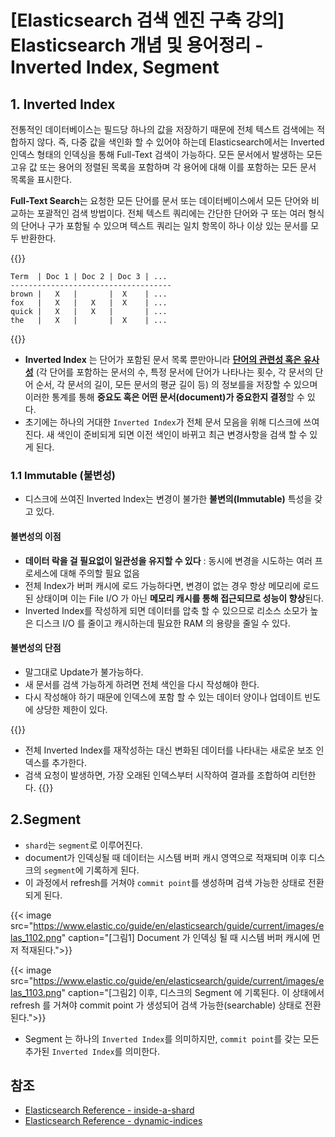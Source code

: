 # [Elasticsearch 검색 엔진 구축 강의] Elasticsearch 개념 및 용어정리 - Inverted Index, Segment


## 1. Inverted Index 
전통적인 데이터베이스는 필드당 하나의 값을 저장하기 때문에 전체 텍스트 검색에는 적합하지 않다.
즉, 다중 값을 색인화 할 수 있어야 하는데 Elasticsearch에서는 Inverted 인덱스 형태의 인덱싱을 통해 Full-Text 검색이 가능하다.
모든 문서에서 발생하는 모든 고유 값 또는 용어의 정렬된 목록을 포함하며 각 용어에 대해 이를 포함하는 모든 문서 목록을 표시한다.

**Full-Text Search**는 요청한 모든 단어를 문서 또는 데이터베이스에서 모든 단어와 비교하는 포괄적인 검색 방법이다.
전체 텍스트 쿼리에는 간단한 단어와 구 또는 여러 형식의 단어나 구가 포함될 수 있으며 텍스트 쿼리는 일치 항목이 하나 이상 있는 문서를 모두 반환한다.


{{<admonition type=note title="Inverted Index">}}
```
Term  | Doc 1 | Doc 2 | Doc 3 | ...
------------------------------------
brown |   X   |       |  X    | ...
fox   |   X   |   X   |  X    | ...
quick |   X   |   X   |       | ...
the   |   X   |       |  X    | ...
```
{{</admonition>}}


- **Inverted Index** 는 단어가 포함된 문서 목록 뿐만아니라 **[단어의 관련성 혹은 유사성](https://www.elastic.co/guide/en/elasticsearch/guide/current/relevance-intro.html)** (각 단어를 포함하는 문서의 수, 특정 문서에 단어가 나타나는 횟수, 각 문서의 단어 순서, 각 문서의 길이, 모든 문서의 평균 길이 등) 의 정보를을 저장할 수 있으며 이러한 통계를 통해 **중요도 혹은 어떤 문서(document)가 중요한지 결정**할 수 있다.
- 초기에는 하나의 거대한 `Inverted Index`가 전체 문서 모음을 위해 디스크에 쓰여진다. 새 색인이 준비되게 되면 이전 색인이 바뀌고 최근 변경사항을 검색 할 수 있게 된다.

### 1.1 Immutable (불변성)
- 디스크에 쓰여진 Inverted Index는 변경이 불가한 **불변의(Immutable)** 특성을 갖고 있다.

#### 불변성의 이점
- **데이터 락을 걸 필요없이 일관성을 유지할 수 있다** : 동시에 변경을 시도하는 여러 프로세스에 대해 주의할 필요 없음
- 전체 Index가 버퍼 캐시에 로드 가능하다면, 변경이 없는 경우 항상 메모리에 로드된 상태이며 이는 File I/O 가 아닌 **메모리 캐시를 통해 접근되므로 성능이 향상**된다.
- Inverted Index를 작성하게 되면 데이터를 압축 할 수 있으므로 리소스 소모가 높은 디스크 I/O 를 줄이고 캐시하는데 필요한 RAM 의 용량을 줄일 수 있다.

#### 불변성의 단점
- 말그대로 Update가 불가능하다.
- 새 문서를 검색 가능하게 하려면 전체 색인을 다시 작성해야 한다.
- 다시 작성해야 하기 때문에 인덱스에 포함 할 수 있는 데이터 양이나 업데이트 빈도에 상당한 제한이 있다.

{{<admonition type=success title="어떻게 불변성의 이점을 잃지 않고 Inverted Index를 갱신할 수 있을까?">}}
- 전체 Inverted Index를 재작성하는 대신 변화된 데이터를 나타내는 새로운 보조 인덱스를 추가한다.
- 검색 요청이 발생하면, 가장 오래된 인덱스부터 시작하여 결과를 조합하여 리턴한다.
{{</admonition>}}

## 2.Segment
- `shard`는 `segment`로 이루어진다.
- document가 인덱싱될 때 데이터는 시스템 버퍼 캐시 영역으로 적재되며 이후 디스크의 `segment`에 기록하게 된다.
- 이 과정에서 refresh를 거쳐야 `commit point`를 생성하며 검색 가능한 상태로 전환되게 된다.

{{< image src="https://www.elastic.co/guide/en/elasticsearch/guide/current/images/elas_1102.png" caption="[그림1] Document 가 인덱싱 될 때 시스템 버퍼 캐시에 먼저 적재된다.">}}

{{< image src="https://www.elastic.co/guide/en/elasticsearch/guide/current/images/elas_1103.png" caption="[그림2] 이후, 디스크의 Segment 에 기록된다. 이 상태에서 refresh 를 거쳐야 commit point 가 생성되어 검색 가능한(searchable) 상태로 전환된다.">}}


- Segment 는 하나의 `Inverted Index`를 의미하지만, `commit point`를 갖는 모든 추가된 `Inverted Index`를 의미한다.

## 참조
+ [Elasticsearch Reference - inside-a-shard](https://www.elastic.co/guide/en/elasticsearch/guide/current/inside-a-shard.html)
+ [Elasticsearch Reference - dynamic-indices ](https://www.elastic.co/guide/en/elasticsearch/guide/current/dynamic-indices.html#img-memory-buffer) 

